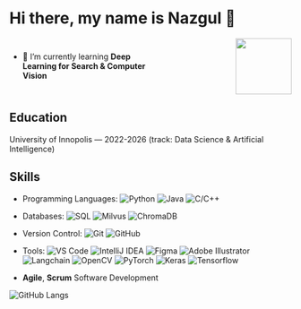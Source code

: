 # Hi there, my name is Nazgul 👋

<div style="display: flex; align-items: center;">
  <div style="flex: 1;">

  - 🌱 I’m currently learning **Deep Learning for Search & Computer Vision**

  </div>
  <div style="flex: 1;">
    <img src="https://media.giphy.com/media/M9gbBd9nbDrOTu1Mqx/giphy.gif" width="100" align="right"/>
  </div>
</div>


## Education
University of Innopolis — 2022-2026 (track: Data Science & Artificial Intelligence)

## Skills
- Programming Languages: 
  ![Python](https://img.shields.io/badge/Python-black)
  ![Java](https://img.shields.io/badge/Java-blue)
  ![C/C++](https://img.shields.io/badge/C/C++-blue)

- Databases: 
  ![SQL](https://img.shields.io/badge/PostgreSQL-green)
  ![Milvus](https://img.shields.io/badge/Milvus-green)
  ![ChromaDB](https://img.shields.io/badge/ChromaDB-green)

- Version Control: 
  ![Git](https://img.shields.io/badge/Git-green)
  ![GitHub](https://img.shields.io/badge/GitHub-green)
- Tools: 
  ![VS Code](https://img.shields.io/badge/Numpy-green)
  ![IntelliJ IDEA](https://img.shields.io/badge/MatLab-green)
  ![Figma](https://img.shields.io/badge/Sklearn-green)
  ![Adobe Illustrator](https://img.shields.io/badge/PyTorch-green)
  ![Langchain](https://img.shields.io/badge/Langchain-green)
  ![OpenCV](https://img.shields.io/badge/OpenCV-green)
  ![PyTorch](https://img.shields.io/badge/PyTorch-green)
  ![Keras](https://img.shields.io/badge/Keras-green)
  ![Tensorflow](https://img.shields.io/badge/Tensorflow-green)
- **Agile**, **Scrum** Software Development

<!-- ![GitHub Stats](https://github-readme-stats.vercel.app/api?username=Nazgulitos&show_icons=true&theme=radical) -->
![GitHub Langs](https://github-readme-stats.vercel.app/api/top-langs/?username=Nazgulitos&layout=compact&theme=blue-white)
